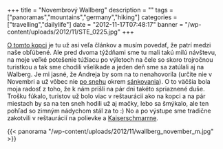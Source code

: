 +++
title = "Novembrový Wallberg"
description = ""
tags = ["panoramas","mountains","germany","hiking"]
categories = ["travelling","dailylife"]
date = "2012-11-17T07:48:17"
banner = "/wp-content/uploads/2012/11/STE_0225.jpg"
+++

<a title="Wallberg" href="http://www.ajka-andrej.com/2010/08/24/wallberg/?lang=SK" target="_blank">O
tomto kopci</a> je tu už asi veľa článkov a musím povedať, že patrí medzi naše obľúbené. Ale pred
dvoma týždňami sme tu mali takú milú návštevu, na moje veľké potešenie túžiacu po výletoch na čele so skoro trojročnou
turistkou a tak sme chodili všelikade a jeden deň sme sa zatúlali aj na Walberg. Je mi jasné, že
Andreja by som na to nenahovorila (určite nie v Novembri a už vôbec nie <a title="Sánkovanie 2011"
href="http://www.ajka-andrej.com/2011/12/29/sliding/?lang=SK" target="_blank">po snehu</a> okrem <a
title="Sánkovanie 2010" href="http://www.ajka-andrej.com/2010/12/20/sledding/?lang=SK"
target="_blank">sánkovania</a>). O to väčšia bola moja radosť z toho, že k nám prišli na pár dni
takéto spriaznené duše. Trošku fúkalo, turistov už bolo viac v reštaurácií ako na kopci a na pár
miestach by sa na ten sneh hodili už aj mačky, lebo sa šmýkalo, ale ten pohľad so zimným nádychom
stál za to :) No a po výstupe sme tradične zakotvili v reštaurácií na polievke a <a
title="Kaiserschmarrn (cisárske trhance)"
href="http://www.ajka-andrej.com/2012/11/07/kaiserschmarrn-imperial-smithereens/?lang=SK"
target="_blank">Kaiserschmarrne</a>.

{{< panorama "/wp-content/uploads/2012/11/wallberg_november_m.jpg"  >}}